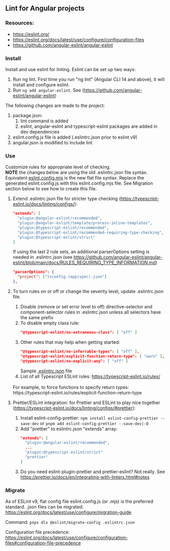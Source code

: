 
## Lint for Angular projects

### Resources:
   * https://eslint.org/
   * https://eslint.org/docs/latest/use/configure/configuration-files
   * https://github.com/angular-eslint/angular-eslint

### Install
Install and use eslint for linting. Eslint can be set up two ways:
   1. Run ng lint. First time you run "ng lint" (Angular CLI 14 and above), it will install and configure eslint.
   1. Run ```ng add angular-eslint```. See (https://github.com/angular-eslint/angular-eslint)

The following changes are made to the project:<br>
   1. package.json: 
      1. lint command is added
      1. eslint, angular-eslint and typescript-eslint packages are added in dev dependencies
   1. eslint.config.js file is added (.eslintrc.json prior to eslint v9)
   1. angular.json is modified to include lint


### Use
Customize rules for appropriate level of checking.
<br>
**NOTE** the changes below are using the old .eslintrc.json file syntax. Equivalent [eslint.config.mjs](eslint.config.mjs) is the new flat file syntax. Replace the generated eslint.config.js with this eslint.config.mjs file. See Migration section below to see how to create this file.

   1. Extend .eslintrc.json file for stricter type checking (https://typescript-eslint.io/docs/linting/configs/):
      ```json
      "extends": [
        "plugin:@angular-eslint/recommended",
        "plugin:@angular-eslint/template/process-inline-templates",
        "plugin:@typescript-eslint/recommended",
        "plugin:@typescript-eslint/recommended-requiring-type-checking",
        "plugin:@typescript-eslint/strict"
      ]
      ```
      If using the last 2 rule sets, an additional parserOptions setting is needed in .eslintrc.json (see https://github.com/angular-eslint/angular-eslint/blob/main/docs/RULES_REQUIRING_TYPE_INFORMATION.md)
      ```json
      "parserOptions": {
        "project": ["tsconfig.(app|spec).json"]
      },
      ```
   1. To turn rules on or off or change the severity level, update .eslintrc.json file. 
      1. Disable (remove or set error level to off) directive-selector and component-selector rules in .eslintrc.json unless all selectors have the same prefix
      1. To disable empty class rule: 
         ```json
         "@typescript-eslint/no-extraneous-class": [ "off" ]
         ```
      1. Other rules that may help when getting started:
         ```json
         "@typescript-eslint/no-inferrable-types": [ "off" ],
         "@typescript-eslint/explicit-function-return-type": [ "warn" ],
         "@typescript-eslint/no-explicit-any": [ "off" ]
         ```
         Sample [.eslintrc.json](.eslintrc.json) file
      1. List of all Typescript ESLint rules: https://typescript-eslint.io/rules/
      <br>
         For example, to force functions to specify return types: https://typescript-eslint.io/rules/explicit-function-return-type
      
   1. Prettier/ESLint integration: for Prettier and ESLint to play nice together (https://typescript-eslint.io/docs/linting/configs/#prettier):
      1. Install eslint-config-prettier: `npm install eslint-config-prettier --save-dev` or `pnpm add eslint-config-prettier --save-dev|-D`
      1. Add "prettier" to eslintrc.json "extends" array:
         ```json
         "extends": [
           "plugin:@angular-eslint/recommended",
           ...
           "plugin:@typescript-eslint/strict"
           "prettier"
         ]
         ```
      1. Do you need eslint-plugin-prettier and prettier-eslint? Not really. See https://prettier.io/docs/en/integrating-with-linters.html#notes 


### Migrate
As of ESLint v9, flat config file eslint.config.js (or .mjs) is the preferred standard. .json files can be migrated: https://eslint.org/docs/latest/use/configure/migration-guide
<br>

Command: `pnpx dlx @eslint/migrate-config .eslintrc.json`

Configuration file precedence: <https://eslint.org/docs/latest/use/configure/configuration-files#configuration-file-precedence>

